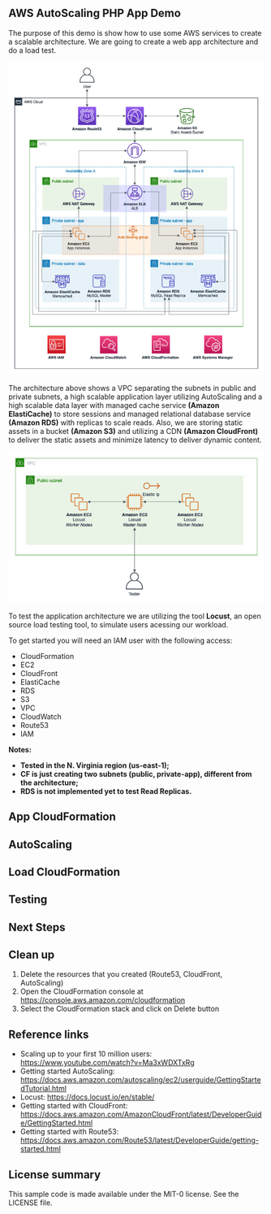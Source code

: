 ## AWS AutoScaling PHP App Demo

The purpose of this demo is show how to use some AWS services to create a scalable architecture. We are going to create a web app architecture and do a load test.

![demo](architecture/scaling.jpg)

The architecture above shows a VPC separating the subnets in public and private subnets, a high scalable application layer utilizing AutoScaling and a high scalable data layer with managed cache service **(Amazon ElastiCache)** to store sessions and managed relational database service **(Amazon RDS)** with replicas to scale reads. Also, we are storing static assets in a bucket **(Amazon S3)** and utilizing a CDN **(Amazon CloudFront)** to deliver the static assets and minimize latency to deliver dynamic content.

![test](architecture/locust.jpg)

To test the application architecture we are utilizing the tool **Locust**, an open source load testing tool, to simulate users acessing our workload.

To get started you will need an IAM user with the following access:

* CloudFormation
* EC2
* CloudFront
* ElastiCache
* RDS
* S3
* VPC
* CloudWatch
* Route53
* IAM

__Notes:__ 
* __Tested in the N. Virginia region (us-east-1);__
* __CF is just creating two subnets (public, private-app), different from the architecture;__
* __RDS is not implemented yet to test Read Replicas.__

## App CloudFormation

## AutoScaling

## Load CloudFormation

## Testing

## Next Steps

## Clean up
1. Delete the resources that you created (Route53, CloudFront, AutoScaling)
2. Open the CloudFormation console at https://console.aws.amazon.com/cloudformation
3. Select the CloudFormation stack and click on Delete button

## Reference links
* Scaling up to your first 10 million users: https://www.youtube.com/watch?v=Ma3xWDXTxRg
* Getting started AutoScaling: https://docs.aws.amazon.com/autoscaling/ec2/userguide/GettingStartedTutorial.html
* Locust: https://docs.locust.io/en/stable/
* Getting started with CloudFront: https://docs.aws.amazon.com/AmazonCloudFront/latest/DeveloperGuide/GettingStarted.html
* Getting started with Route53: https://docs.aws.amazon.com/Route53/latest/DeveloperGuide/getting-started.html

## License summary
This sample code is made available under the MIT-0 license. See the LICENSE file.